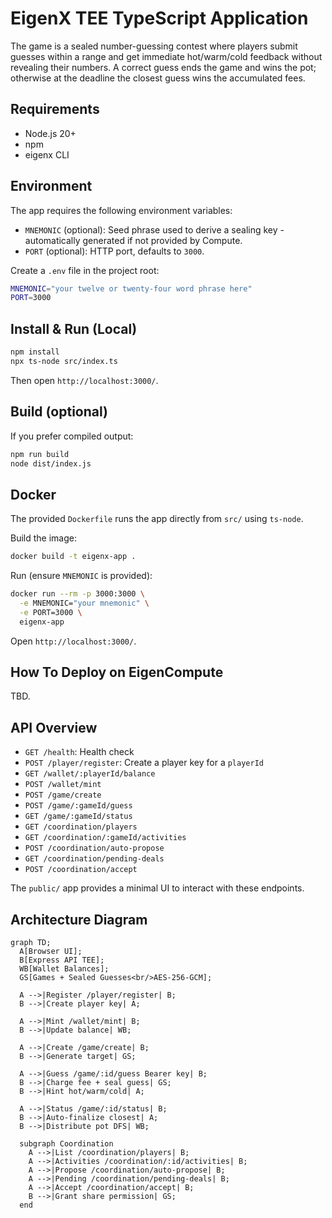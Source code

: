 # EigenX TEE TypeScript Application

The game is a sealed number-guessing contest where players submit guesses within a range and get immediate hot/warm/cold feedback without revealing their numbers. A correct guess ends the game and wins the pot; otherwise at the deadline the closest guess wins the accumulated fees.

## Requirements

- Node.js 20+
- npm
- eigenx CLI 

## Environment

The app requires the following environment variables:

- `MNEMONIC` (optional): Seed phrase used to derive a sealing key - automatically generated if not provided by Compute.
- `PORT` (optional): HTTP port, defaults to `3000`.

Create a `.env` file in the project root:

```bash
MNEMONIC="your twelve or twenty-four word phrase here"
PORT=3000
```

## Install & Run (Local)

```bash
npm install
npx ts-node src/index.ts
```

Then open `http://localhost:3000/`.

## Build (optional)

If you prefer compiled output:

```bash
npm run build
node dist/index.js
```

## Docker

The provided `Dockerfile` runs the app directly from `src/` using `ts-node`.

Build the image:

```bash
docker build -t eigenx-app .
```

Run (ensure `MNEMONIC` is provided):

```bash
docker run --rm -p 3000:3000 \
  -e MNEMONIC="your mnemonic" \
  -e PORT=3000 \
  eigenx-app
```

Open `http://localhost:3000/`.

## How To Deploy on EigenCompute

TBD.

## API Overview

- `GET /health`: Health check
- `POST /player/register`: Create a player key for a `playerId`
- `GET /wallet/:playerId/balance`
- `POST /wallet/mint`
- `POST /game/create`
- `POST /game/:gameId/guess`
- `GET /game/:gameId/status`
- `GET /coordination/players`
- `GET /coordination/:gameId/activities`
- `POST /coordination/auto-propose`
- `GET /coordination/pending-deals`
- `POST /coordination/accept`

The `public/` app provides a minimal UI to interact with these endpoints.



## Architecture Diagram

```mermaid
graph TD;
  A[Browser UI];
  B[Express API TEE];
  WB[Wallet Balances];
  GS[Games + Sealed Guesses<br/>AES-256-GCM];

  A -->|Register /player/register| B;
  B -->|Create player key| A;

  A -->|Mint /wallet/mint| B;
  B -->|Update balance| WB;

  A -->|Create /game/create| B;
  B -->|Generate target| GS;

  A -->|Guess /game/:id/guess Bearer key| B;
  B -->|Charge fee + seal guess| GS;
  B -->|Hint hot/warm/cold| A;

  A -->|Status /game/:id/status| B;
  B -->|Auto-finalize closest| A;
  B -->|Distribute pot DFS| WB;

  subgraph Coordination
    A -->|List /coordination/players| B;
    A -->|Activities /coordination/:id/activities| B;
    A -->|Propose /coordination/auto-propose| B;
    A -->|Pending /coordination/pending-deals| B;
    A -->|Accept /coordination/accept| B;
    B -->|Grant share permission| GS;
  end
```

